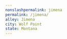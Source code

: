 ```yaml
---
﻿nonslashpermalink: jimena
permalink: /jimena/
alley: Jimena
city: Wolf Point
state: Montana
---
```

